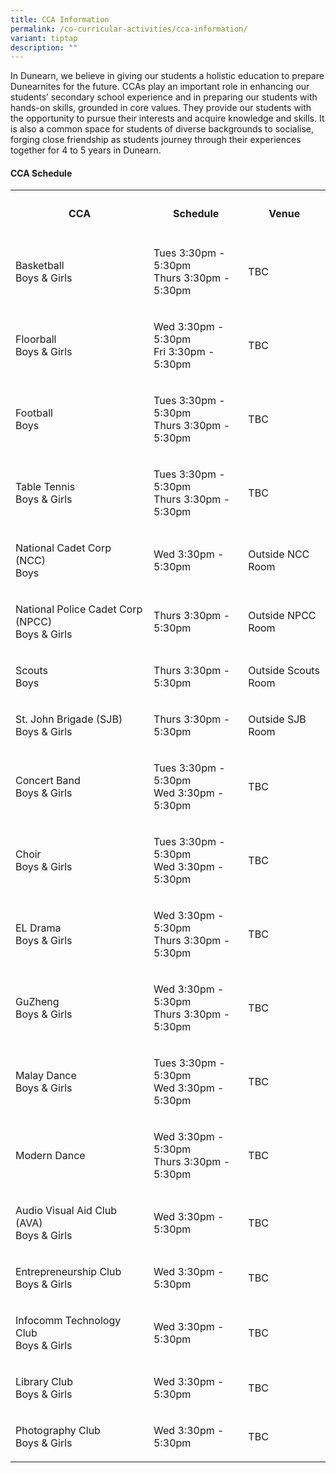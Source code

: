 ```yaml
---
title: CCA Information
permalink: /co-curricular-activities/cca-information/
variant: tiptap
description: ""
---
```

<p>In Dunearn, we believe in giving our students a holistic education to prepare Dunearnites for the future. CCAs play an important role in enhancing our students’ secondary school experience and in preparing our students with hands-on skills, grounded in core values. They provide our students with the opportunity to pursue their interests and acquire knowledge and skills. It is also a common space for students of diverse backgrounds to socialise, forging close friendship as students journey through their experiences together for 4 to 5 years in Dunearn.</p><p></p><h4>CCA Schedule<br></h4><table><tbody><tr><th rowspan="1" colspan="1"><h4>CCA</h4></th><th rowspan="1" colspan="1"><h4>Schedule</h4></th><th rowspan="1" colspan="1"><h4>Venue</h4></th></tr><tr><td rowspan="1" colspan="1"><p>Basketball <br>Boys &amp; Girls</p></td><td rowspan="1" colspan="1"><p>Tues 3:30pm - 5:30pm<br>Thurs 3:30pm - 5:30pm</p></td><td rowspan="1" colspan="1"><p>TBC</p></td></tr><tr><td rowspan="1" colspan="1"><p>Floorball <br>Boys &amp; Girls</p></td><td rowspan="1" colspan="1"><p>Wed 3:30pm - 5:30pm<br>Fri 3:30pm - 5:30pm</p></td><td rowspan="1" colspan="1"><p>TBC</p></td></tr><tr><td rowspan="1" colspan="1"><p>Football <br>Boys</p></td><td rowspan="1" colspan="1"><p>Tues 3:30pm - 5:30pm<br>Thurs 3:30pm - 5:30pm</p></td><td rowspan="1" colspan="1"><p>TBC</p></td></tr><tr><td rowspan="1" colspan="1"><p>Table Tennis <br>Boys &amp; Girls</p></td><td rowspan="1" colspan="1"><p>Tues 3:30pm - 5:30pm<br>Thurs 3:30pm - 5:30pm</p></td><td rowspan="1" colspan="1"><p>TBC</p></td></tr><tr><td rowspan="1" colspan="1"><p>National Cadet Corp (NCC) <br>Boys</p></td><td rowspan="1" colspan="1"><p>Wed 3:30pm - 5:30pm</p></td><td rowspan="1" colspan="1"><p>Outside NCC Room</p></td></tr><tr><td rowspan="1" colspan="1"><p>National Police Cadet Corp (NPCC)<br>Boys &amp; Girls</p></td><td rowspan="1" colspan="1"><p>Thurs 3:30pm - 5:30pm</p></td><td rowspan="1" colspan="1"><p>Outside NPCC Room</p></td></tr><tr><td rowspan="1" colspan="1"><p>Scouts <br>Boys</p></td><td rowspan="1" colspan="1"><p>Thurs 3:30pm - 5:30pm</p></td><td rowspan="1" colspan="1"><p>Outside Scouts Room</p></td></tr><tr><td rowspan="1" colspan="1"><p>St. John Brigade (SJB) <br>Boys &amp; Girls</p></td><td rowspan="1" colspan="1"><p>Thurs 3:30pm - 5:30pm</p></td><td rowspan="1" colspan="1"><p>Outside SJB Room</p></td></tr><tr><td rowspan="1" colspan="1"><p>Concert Band<br>Boys &amp; Girls</p></td><td rowspan="1" colspan="1"><p>Tues 3:30pm - 5:30pm<br>Wed 3:30pm - 5:30pm</p></td><td rowspan="1" colspan="1"><p>TBC</p></td></tr><tr><td rowspan="1" colspan="1"><p>Choir<br>Boys &amp; Girls</p></td><td rowspan="1" colspan="1"><p>Tues 3:30pm - 5:30pm<br>Wed 3:30pm - 5:30pm</p></td><td rowspan="1" colspan="1"><p>TBC</p></td></tr><tr><td rowspan="1" colspan="1"><p>EL Drama<br>Boys &amp; Girls</p></td><td rowspan="1" colspan="1"><p>Wed 3:30pm - 5:30pm<br>Thurs 3:30pm - 5:30pm</p></td><td rowspan="1" colspan="1"><p>TBC</p></td></tr><tr><td rowspan="1" colspan="1"><p>GuZheng<br>Boys &amp; Girls</p></td><td rowspan="1" colspan="1"><p>Wed 3:30pm - 5:30pm<br>Thurs 3:30pm - 5:30pm</p></td><td rowspan="1" colspan="1"><p>TBC</p></td></tr><tr><td rowspan="1" colspan="1"><p>Malay Dance<br>Boys &amp; Girls</p></td><td rowspan="1" colspan="1"><p>Tues 3:30pm - 5:30pm<br>Wed 3:30pm - 5:30pm</p></td><td rowspan="1" colspan="1"><p>TBC</p></td></tr><tr><td rowspan="1" colspan="1"><p>Modern Dance</p></td><td rowspan="1" colspan="1"><p>Wed 3:30pm - 5:30pm<br>Thurs 3:30pm - 5:30pm</p></td><td rowspan="1" colspan="1"><p>TBC</p></td></tr><tr><td rowspan="1" colspan="1"><p>Audio Visual Aid Club<br>(AVA)<br>Boys &amp; Girls</p></td><td rowspan="1" colspan="1"><p>Wed 3:30pm - 5:30pm</p></td><td rowspan="1" colspan="1"><p>TBC</p></td></tr><tr><td rowspan="1" colspan="1"><p>Entrepreneurship Club<br>Boys &amp; Girls</p></td><td rowspan="1" colspan="1"><p>Wed 3:30pm - 5:30pm</p></td><td rowspan="1" colspan="1"><p>TBC</p></td></tr><tr><td rowspan="1" colspan="1"><p>Infocomm Technology Club<br>Boys &amp; Girls</p></td><td rowspan="1" colspan="1"><p>Wed 3:30pm - 5:30pm</p></td><td rowspan="1" colspan="1"><p>TBC</p></td></tr><tr><td rowspan="1" colspan="1"><p>Library Club<br>Boys &amp; Girls</p></td><td rowspan="1" colspan="1"><p>Wed 3:30pm - 5:30pm</p></td><td rowspan="1" colspan="1"><p>TBC</p></td></tr><tr><td rowspan="1" colspan="1"><p>Photography Club<br>Boys &amp; Girls</p></td><td rowspan="1" colspan="1"><p>Wed 3:30pm - 5:30pm</p></td><td rowspan="1" colspan="1"><p>TBC</p></td></tr></tbody></table><p></p>